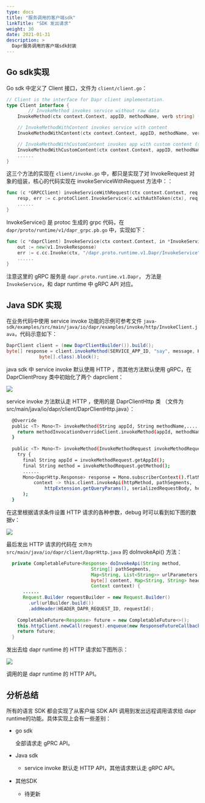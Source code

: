 ```yaml
---
type: docs
title: "服务调用的客户端sdk"
linkTitle: "SDK 发出请求"
weight: 30
date: 2021-01-31
description: >
  Dapr服务调用的客户端sdk封装
---
```



## Go sdk实现

Go sdk 中定义了 Client 接口，文件为 `client/client.go`：

```go
// Client is the interface for Dapr client implementation.
type Client interface {
    	// InvokeMethod invokes service without raw data
	InvokeMethod(ctx context.Context, appID, methodName, verb string) (out []byte, err error)

	// InvokeMethodWithContent invokes service with content
	InvokeMethodWithContent(ctx context.Context, appID, methodName, verb string, content *DataContent) (out []byte, err error)

	// InvokeMethodWithCustomContent invokes app with custom content (struct + content type).
	InvokeMethodWithCustomContent(ctx context.Context, appID, methodName, verb string, contentType string, content interface{}) (out []byte, err error)
    ......
}
```

这三个方法的实现在 `client/invoke.go` 中，都只是实现了对 InvokeRequest 对象的组装，核心的代码实现在 invokeServiceWithRequest 方法中：：

```go
func (c *GRPCClient) invokeServiceWithRequest(ctx context.Context, req *pb.InvokeServiceRequest) (out []byte, err error) {
	resp, err := c.protoClient.InvokeService(c.withAuthToken(ctx), req)
	......
}
```
InvokeService() 是 protoc 生成的 grpc 代码，在 `dapr/proto/runtime/v1/dapr_grpc.pb.go` 中，实现如下：

```go
func (c *daprClient) InvokeService(ctx context.Context, in *InvokeServiceRequest, opts ...grpc.CallOption) (*v1.InvokeResponse, error) {
	out := new(v1.InvokeResponse)
	err := c.cc.Invoke(ctx, "/dapr.proto.runtime.v1.Dapr/InvokeService", in, out, opts...)
	......
}
```

注意这里的 gRPC 服务是 `dapr.proto.runtime.v1.Dapr`， 方法是 `InvokeService`，和 dapr runtime 中 gRPC API 对应。

## Java SDK 实现

在业务代码中使用 service invoke 功能的示例可参考文件 `java-sdk/examples/src/main/java/io/dapr/examples/invoke/http/InvokeClient.java`，代码示意如下：

```java
DaprClient client = (new DaprClientBuilder()).build();
byte[] response = client.invokeMethod(SERVICE_APP_ID, "say", message, HttpExtension.POST, null,
            byte[].class).block();
```

java sdk 中 service invoke 默认使用 HTTP ，而其他方法默认使用 gRPC，在 DaprClientProxy 类中初始化了两个 daprclient：

![](images/java-client-override.png)

service invoke 方法默认走 HTTP ，使用的是 DaprClientHttp 类 （文件为 src/main/java/io/dapr/client/DaprClientHttp.java）：

```bash
  @Override
  public <T> Mono<T> invokeMethod(String appId, String methodName,......) {
    return methodInvocationOverrideClient.invokeMethod(appId, methodName, request, httpExtension, metadata, clazz);
  }
  
  public <T> Mono<T> invokeMethod(InvokeMethodRequest invokeMethodRequest, TypeRef<T> type) {
    try {
      final String appId = invokeMethodRequest.getAppId();
      final String method = invokeMethodRequest.getMethod();
      ......
      Mono<DaprHttp.Response> response = Mono.subscriberContext().flatMap(
          context -> this.client.invokeApi(httpMethod, pathSegments,
              httpExtension.getQueryParams(), serializedRequestBody, headers, context)
      );
  }
```

在这里根据请求条件设置 HTTP 请求的各种参数，debug 时可以看到如下图的数据v：

![](images/java-http-client.png)

最后发出 HTTP 请求的代码在 `文件为 src/main/java/io/dapr/client/DaprHttp.java` 的 doInvokeApi() 方法：

```java
  private CompletableFuture<Response> doInvokeApi(String method,
                               String[] pathSegments,
                               Map<String, List<String>> urlParameters,
                               byte[] content, Map<String, String> headers,
                               Context context) {
      ......
      Request.Builder requestBuilder = new Request.Builder()
        .url(urlBuilder.build())
        .addHeader(HEADER_DAPR_REQUEST_ID, requestId);
      
    CompletableFuture<Response> future = new CompletableFuture<>();
    this.httpClient.newCall(request).enqueue(new ResponseFutureCallback(future));
    return future;
  }
```

发出去给 dapr runtime 的 HTTP 请求如下图所示：

![](images/java-http-request.png)

调用的是 dapr runtime 的 HTTP API。

## 分析总结

所有的语言 SDK 都会实现了从客户端 SDK API 调用到发出远程调用请求给 dapr runtime的功能。具体实现上会有一些差别：

- go sdk

	全部请求走 gPRC API。

- Java sdk

	- service invoke 默认走 HTTP API，其他请求默认走 gRPC API。

- 其他SDK

	- 待更新